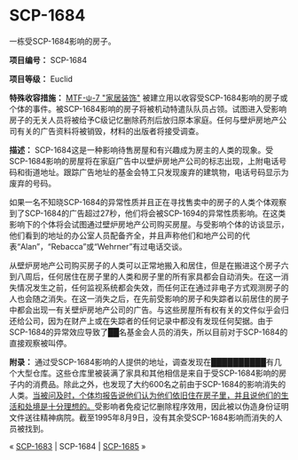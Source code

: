 # SCP-1684
                        




一栋受SCP-1684影响的房子。



**项目编号：**  SCP-1684

**项目等级：**  Euclid

**特殊收容措施：**  <a shape='rect' class='newpage' href='/mtf-psi-7-home-improvement-hub'>MTF-&#968;-7 &quot;&#23478;&#23621;&#35013;&#39280;&quot;</a> 被建立用以收容受SCP-1684影响的房子或个体的事件。被SCP-1684影响的房子将被机动特遣队队员占领。试图进入受影响房子的无关人员将被给予C级记忆删除药剂后放归原本家庭。任何与壁炉房地产公司有关的广告资料将被销毁，材料的出版者将接受调查。

**描述：**  SCP-1684这是一种影响待售房屋和有兴趣成为房主的人类的现象。受SCP-1684影响的房屋将在家庭广告中以壁炉房地产公司的标志出现，上附电话号码和街道地址。跟踪广告地址的基金会特工只发现废弃的建筑物，电话号码显示为废弃的号码。

如果一名不知晓SCP-1684的异常性质并且正在寻找售卖中的房子的人类个体观察到了SCP-1684的广告超过27秒，他们将会被SCP-1694的异常性质影响。在这类影响下的个体将会试图通过壁炉房地产公司购买房屋。与受影响个体的访谈显示，他们看到的地址的办公室人员配备齐全，并且声称他们和地产公司的代表“Alan”，“Rebacca”或“Wehrner”有过电话交谈。

从壁炉房地产公司购买房子的人类可以正常地搬入和居住，但是在搬进这个房子六到八周后，任何居住在房子里的人类和房子里的所有家具都会自动消失。在这一消失情况发生之前，任何监视系统都会失效，而任何正在通过非电子方式观测房子的人也会随之消失。在这一消失之后，在先前受影响的房子和失踪者以前居住的房子中都会出现一有关壁炉房地产公司的广告。与这些房屋所有权有关的文件似乎会归还给公司，因为在财产上或在失踪者的任何记录中都没有发现任何契据。由于SCP-1684的异常效应导致了██名基金会人员的消失，所以目前对于SCP-1684的直接观察被叫停。

**附录：**  通过受SCP-1684影响的人提供的地址，调查发现在██████████有几个大型仓库。这些仓库里被装满了家具和其他相信是来自于受SCP-1684影响的房子内的消费品。除此之外，也发现了大约600名之前由于SCP-1684的影响消失的人类。[当被问及时，个体均报告说他们认为他们依旧住在房子里，并且说他们的生活和处境是十分理想的。](/homeowners)受影响者免疫记忆删除程序效用，因此被以伪造身份证明文件送往精神病院。截至1995年8月9日，没有其余受SCP-1684影响而消失的人员被找到。



« [SCP-1683](/scp-1683) | SCP-1684 | [SCP-1685](/scp-1685) »





                    